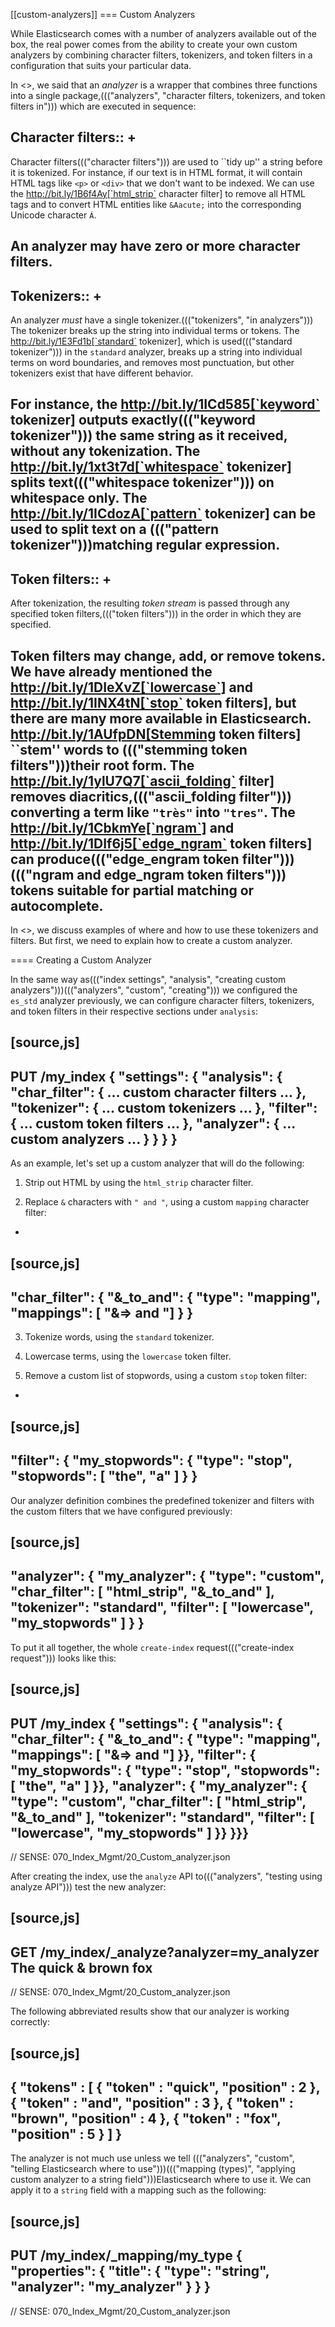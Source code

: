[[custom-analyzers]]
=== Custom Analyzers

While Elasticsearch comes with a number of analyzers available out of the box,
the real power comes from the ability to create your own custom analyzers
by combining character filters, tokenizers, and token filters in a
configuration that suits your particular data.

In <<analysis-intro>>, we said that an _analyzer_ is a wrapper that combines
three functions into a single package,((("analyzers", "character filters, tokenizers, and token filters in"))) which are executed in sequence:

Character filters::
+
--
Character filters((("character filters"))) are used to ``tidy up'' a string before it is tokenized.
For instance, if our text is in HTML format, it will contain HTML tags like
`<p>` or `<div>` that we don't want to be indexed. We can use the
http://bit.ly/1B6f4Ay[`html_strip` character filter]
to remove all HTML tags and to convert HTML entities like `&Aacute;` into the
corresponding Unicode character `Á`.

An analyzer may have zero or more character filters.
--

Tokenizers::
+
--
An analyzer _must_ have a single tokenizer.((("tokenizers", "in analyzers")))  The tokenizer breaks up the
string into individual terms or tokens. The
http://bit.ly/1E3Fd1b[`standard` tokenizer],
which is used((("standard tokenizer"))) in the `standard` analyzer, breaks up a string into
individual terms on word boundaries, and removes most punctuation, but
other tokenizers exist that have different behavior.

For instance, the
http://bit.ly/1ICd585[`keyword` tokenizer]
outputs exactly((("keyword tokenizer"))) the same string as it received, without any tokenization. The
http://bit.ly/1xt3t7d[`whitespace` tokenizer]
splits text((("whitespace tokenizer"))) on whitespace only. The
http://bit.ly/1ICdozA[`pattern` tokenizer] can
be used to split text on a ((("pattern tokenizer")))matching regular expression.
--

Token filters::
+
--
After tokenization, the resulting _token stream_ is passed through any
specified token filters,((("token filters"))) in the order in which they are specified.

Token filters may change, add, or remove tokens.  We have already mentioned the
http://bit.ly/1DIeXvZ[`lowercase`] and
http://bit.ly/1INX4tN[`stop` token filters],
but there are many more available in Elasticsearch.
http://bit.ly/1AUfpDN[Stemming token filters]
``stem'' words to ((("stemming token filters")))their root form. The
http://bit.ly/1ylU7Q7[`ascii_folding` filter]
removes diacritics,((("ascii_folding filter"))) converting a term like `"très"` into `"tres"`. The
http://bit.ly/1CbkmYe[`ngram`] and
http://bit.ly/1DIf6j5[`edge_ngram` token filters] can produce((("edge_engram token filter")))((("ngram and edge_ngram token filters")))
tokens suitable for partial matching or autocomplete.
--

In <<search-in-depth>>, we discuss examples of where and how to use these
tokenizers and filters.  But first, we need to explain how to create a custom
analyzer.

==== Creating a Custom Analyzer

In the same way as((("index settings", "analysis", "creating custom analyzers")))((("analyzers", "custom", "creating"))) we configured the `es_std` analyzer previously, we can configure
character filters, tokenizers, and token filters in their respective sections
under `analysis`:

[source,js]
--------------------------------------------------
PUT /my_index
{
    "settings": {
        "analysis": {
            "char_filter": { ... custom character filters ... },
            "tokenizer":   { ...    custom tokenizers     ... },
            "filter":      { ...   custom token filters   ... },
            "analyzer":    { ...    custom analyzers      ... }
        }
    }
}
--------------------------------------------------


As an example, let's set up a custom analyzer that will do the following:

1. Strip out HTML by using the `html_strip` character filter.

2. Replace `&` characters with `" and "`, using a custom `mapping`
   character filter:
+
[source,js]
--------------------------------------------------
"char_filter": {
    "&_to_and": {
        "type":       "mapping",
        "mappings": [ "&=> and "]
    }
}
--------------------------------------------------


3. Tokenize words, using the `standard` tokenizer.

4. Lowercase terms, using the `lowercase` token filter.

5. Remove a custom list of stopwords, using a custom `stop` token filter:
+
[source,js]
--------------------------------------------------
"filter": {
    "my_stopwords": {
        "type":        "stop",
        "stopwords": [ "the", "a" ]
    }
}
--------------------------------------------------

Our analyzer definition combines the predefined tokenizer and filters with the
custom filters that we have configured previously:

[source,js]
--------------------------------------------------
"analyzer": {
    "my_analyzer": {
        "type":           "custom",
        "char_filter":  [ "html_strip", "&_to_and" ],
        "tokenizer":      "standard",
        "filter":       [ "lowercase", "my_stopwords" ]
    }
}
--------------------------------------------------


To put it all together, the whole `create-index` request((("create-index request"))) looks like this:

[source,js]
--------------------------------------------------
PUT /my_index
{
    "settings": {
        "analysis": {
            "char_filter": {
                "&_to_and": {
                    "type":       "mapping",
                    "mappings": [ "&=> and "]
            }},
            "filter": {
                "my_stopwords": {
                    "type":       "stop",
                    "stopwords": [ "the", "a" ]
            }},
            "analyzer": {
                "my_analyzer": {
                    "type":         "custom",
                    "char_filter":  [ "html_strip", "&_to_and" ],
                    "tokenizer":    "standard",
                    "filter":       [ "lowercase", "my_stopwords" ]
            }}
}}}
--------------------------------------------------
// SENSE: 070_Index_Mgmt/20_Custom_analyzer.json


After creating the index, use the `analyze` API to((("analyzers", "testing using analyze API"))) test the new analyzer:

[source,js]
--------------------------------------------------
GET /my_index/_analyze?analyzer=my_analyzer
The quick & brown fox
--------------------------------------------------
// SENSE: 070_Index_Mgmt/20_Custom_analyzer.json


The following abbreviated results show that our analyzer is working correctly:

[source,js]
--------------------------------------------------
{
  "tokens" : [
      { "token" :   "quick",    "position" : 2 },
      { "token" :   "and",      "position" : 3 },
      { "token" :   "brown",    "position" : 4 },
      { "token" :   "fox",      "position" : 5 }
    ]
}
--------------------------------------------------

The analyzer is not much use unless we tell ((("analyzers", "custom", "telling Elasticsearch where to use")))((("mapping (types)", "applying custom analyzer to a string field")))Elasticsearch where to use it. We
can apply it to a `string` field with a mapping such as the following:

[source,js]
--------------------------------------------------
PUT /my_index/_mapping/my_type
{
    "properties": {
        "title": {
            "type":      "string",
            "analyzer":  "my_analyzer"
        }
    }
}
--------------------------------------------------
// SENSE: 070_Index_Mgmt/20_Custom_analyzer.json


